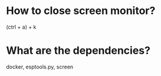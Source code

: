# How to close screen monitor?

(ctrl + a) + k

# What are the dependencies?

docker, esptools.py, screen